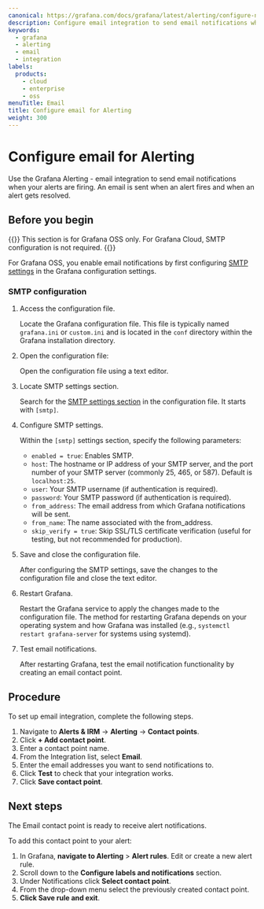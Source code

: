 ```yaml
---
canonical: https://grafana.com/docs/grafana/latest/alerting/configure-notifications/manage-contact-points/integrations/configure-email/
description: Configure email integration to send email notifications when your alerts are firing
keywords:
  - grafana
  - alerting
  - email
  - integration
labels:
  products:
    - cloud
    - enterprise
    - oss
menuTitle: Email
title: Configure email for Alerting
weight: 300
---
```


# Configure email for Alerting

Use the Grafana Alerting - email integration to send email notifications when your alerts are firing. An email is sent when an alert fires and when an alert gets resolved.

## Before you begin

{{<admonition type="note">}}
This section is for Grafana OSS only. For Grafana Cloud, SMTP configuration is not required.
{{</admonition>}}

For Grafana OSS, you enable email notifications by first configuring [SMTP settings](https://grafana.com/docs/grafana/next/setup-grafana/configure-grafana/#smtp) in the Grafana configuration settings.

### SMTP configuration

1. Access the configuration file.

   Locate the Grafana configuration file. This file is typically named `grafana.ini` or `custom.ini` and is located in the `conf` directory within the Grafana installation directory.

1. Open the configuration file:

   Open the configuration file using a text editor.

1. Locate SMTP settings section.

   Search for the [SMTP settings section](https://grafana.com/docs/grafana/next/setup-grafana/configure-grafana/#smtp) in the configuration file. It starts with `[smtp]`.

1. Configure SMTP settings.

   Within the `[smtp]` settings section, specify the following parameters:

   - `enabled = true`: Enables SMTP.
   - `host`: The hostname or IP address of your SMTP server, and the port number of your SMTP server (commonly 25, 465, or 587). Default is `localhost:25`.
   - `user`: Your SMTP username (if authentication is required).
   - `password`: Your SMTP password (if authentication is required).
   - `from_address`: The email address from which Grafana notifications will be sent.
   - `from_name`: The name associated with the from_address.
   - `skip_verify = true`: Skip SSL/TLS certificate verification (useful for testing, but not recommended for production).

1. Save and close the configuration file.

   After configuring the SMTP settings, save the changes to the configuration file and close the text editor.

1. Restart Grafana.

   Restart the Grafana service to apply the changes made to the configuration file. The method for restarting Grafana depends on your operating system and how Grafana was installed (e.g., `systemctl restart grafana-server` for systems using systemd).

1. Test email notifications.

   After restarting Grafana, test the email notification functionality by creating an email contact point.

## Procedure

To set up email integration, complete the following steps.

1. Navigate to **Alerts & IRM** -> **Alerting** -> **Contact points**.
1. Click **+ Add contact point**.
1. Enter a contact point name.
1. From the Integration list, select **Email**.
1. Enter the email addresses you want to send notifications to.
1. Click **Test** to check that your integration works.
1. Click **Save contact point**.

## Next steps

The Email contact point is ready to receive alert notifications.

To add this contact point to your alert:

1. In Grafana, **navigate to Alerting** > **Alert rules**. Edit or create a new alert rule.
1. Scroll down to the **Configure labels and notifications** section.
1. Under Notifications click **Select contact point**.
1. From the drop-down menu select the previously created contact point.
1. **Click Save rule and exit**.